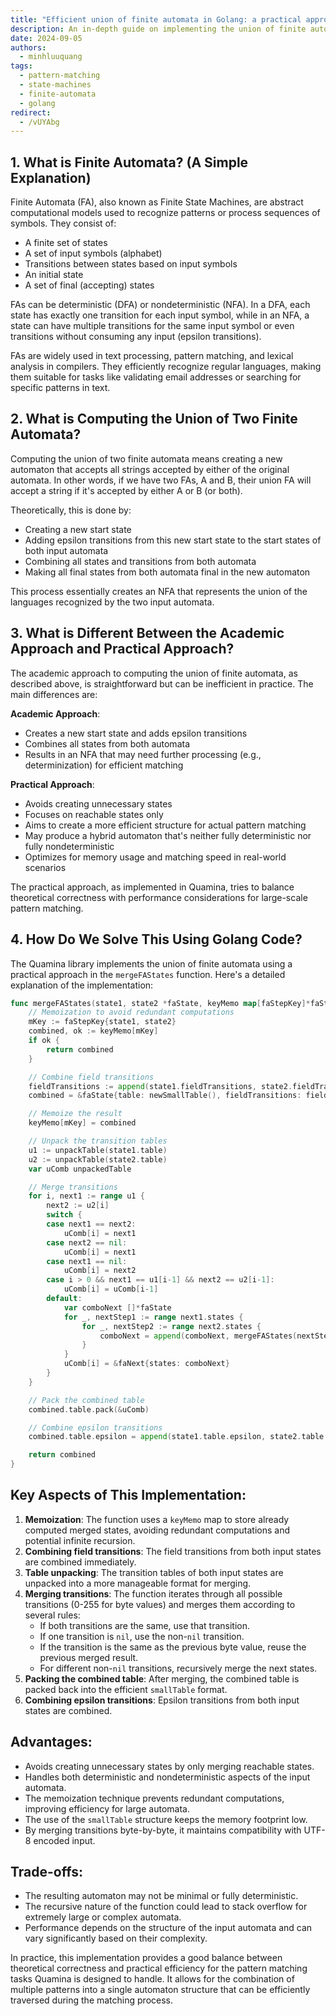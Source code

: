 ```yaml
---
title: "Efficient union of finite automata in Golang: a practical approach"
description: An in-depth guide on implementing the union of finite automata in Golang, focusing on practical efficiency and performance considerations.
date: 2024-09-05
authors:
  - minhluuquang
tags:
  - pattern-matching
  - state-machines
  - finite-automata
  - golang
redirect:
  - /vUYAbg
---
```


## 1. What is Finite Automata? (A Simple Explanation)

Finite Automata (FA), also known as Finite State Machines, are abstract computational models used to recognize patterns or process sequences of symbols. They consist of:

- A finite set of states
- A set of input symbols (alphabet)
- Transitions between states based on input symbols
- An initial state
- A set of final (accepting) states

FAs can be deterministic (DFA) or nondeterministic (NFA). In a DFA, each state has exactly one transition for each input symbol, while in an NFA, a state can have multiple transitions for the same input symbol or even transitions without consuming any input (epsilon transitions).

FAs are widely used in text processing, pattern matching, and lexical analysis in compilers. They efficiently recognize regular languages, making them suitable for tasks like validating email addresses or searching for specific patterns in text.

## 2. What is Computing the Union of Two Finite Automata?

Computing the union of two finite automata means creating a new automaton that accepts all strings accepted by either of the original automata. In other words, if we have two FAs, A and B, their union FA will accept a string if it's accepted by either A or B (or both).

Theoretically, this is done by:

- Creating a new start state
- Adding epsilon transitions from this new start state to the start states of both input automata
- Combining all states and transitions from both automata
- Making all final states from both automata final in the new automaton

This process essentially creates an NFA that represents the union of the languages recognized by the two input automata.

## 3. What is Different Between the Academic Approach and Practical Approach?

The academic approach to computing the union of finite automata, as described above, is straightforward but can be inefficient in practice. The main differences are:

**Academic Approach**:

- Creates a new start state and adds epsilon transitions
- Combines all states from both automata
- Results in an NFA that may need further processing (e.g., determinization) for efficient matching

**Practical Approach**:

- Avoids creating unnecessary states
- Focuses on reachable states only
- Aims to create a more efficient structure for actual pattern matching
- May produce a hybrid automaton that's neither fully deterministic nor fully nondeterministic
- Optimizes for memory usage and matching speed in real-world scenarios

The practical approach, as implemented in Quamina, tries to balance theoretical correctness with performance considerations for large-scale pattern matching.

## 4. How Do We Solve This Using Golang Code?

The Quamina library implements the union of finite automata using a practical approach in the `mergeFAStates` function. Here's a detailed explanation of the implementation:

```go
func mergeFAStates(state1, state2 *faState, keyMemo map[faStepKey]*faState, printer printer) *faState {
    // Memoization to avoid redundant computations
    mKey := faStepKey{state1, state2}
    combined, ok := keyMemo[mKey]
    if ok {
        return combined
    }

    // Combine field transitions
    fieldTransitions := append(state1.fieldTransitions, state2.fieldTransitions...)
    combined = &faState{table: newSmallTable(), fieldTransitions: fieldTransitions}

    // Memoize the result
    keyMemo[mKey] = combined

    // Unpack the transition tables
    u1 := unpackTable(state1.table)
    u2 := unpackTable(state2.table)
    var uComb unpackedTable

    // Merge transitions
    for i, next1 := range u1 {
        next2 := u2[i]
        switch {
        case next1 == next2:
            uComb[i] = next1
        case next2 == nil:
            uComb[i] = next1
        case next1 == nil:
            uComb[i] = next2
        case i > 0 && next1 == u1[i-1] && next2 == u2[i-1]:
            uComb[i] = uComb[i-1]
        default:
            var comboNext []*faState
            for _, nextStep1 := range next1.states {
                for _, nextStep2 := range next2.states {
                    comboNext = append(comboNext, mergeFAStates(nextStep1, nextStep2, keyMemo, printer))
                }
            }
            uComb[i] = &faNext{states: comboNext}
        }
    }

    // Pack the combined table
    combined.table.pack(&uComb)

    // Combine epsilon transitions
    combined.table.epsilon = append(state1.table.epsilon, state2.table.epsilon...)

    return combined
}
```

## Key Aspects of This Implementation:

1. **Memoization**: The function uses a `keyMemo` map to store already computed merged states, avoiding redundant computations and potential infinite recursion.
2. **Combining field transitions**: The field transitions from both input states are combined immediately.
3. **Table unpacking**: The transition tables of both input states are unpacked into a more manageable format for merging.
4. **Merging transitions**: The function iterates through all possible transitions (0-255 for byte values) and merges them according to several rules:
   - If both transitions are the same, use that transition.
   - If one transition is `nil`, use the non-`nil` transition.
   - If the transition is the same as the previous byte value, reuse the previous merged result.
   - For different non-`nil` transitions, recursively merge the next states.
5. **Packing the combined table**: After merging, the combined table is packed back into the efficient `smallTable` format.
6. **Combining epsilon transitions**: Epsilon transitions from both input states are combined.

## Advantages:

- Avoids creating unnecessary states by only merging reachable states.
- Handles both deterministic and nondeterministic aspects of the input automata.
- The memoization technique prevents redundant computations, improving efficiency for large automata.
- The use of the `smallTable` structure keeps the memory footprint low.
- By merging transitions byte-by-byte, it maintains compatibility with UTF-8 encoded input.

## Trade-offs:

- The resulting automaton may not be minimal or fully deterministic.
- The recursive nature of the function could lead to stack overflow for extremely large or complex automata.
- Performance depends on the structure of the input automata and can vary significantly based on their complexity.

In practice, this implementation provides a good balance between theoretical correctness and practical efficiency for the pattern matching tasks Quamina is designed to handle. It allows for the combination of multiple patterns into a single automaton structure that can be efficiently traversed during the matching process.
